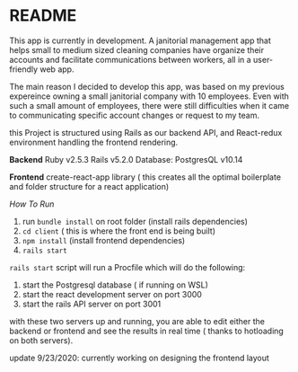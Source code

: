 # README

  
This app is currently in development. A janitorial management app that helps small to medium sized cleaning companies have organize their accounts and facilitate communications between workers, all in a user-friendly web app.

The main reason I decided to develop this app, was based on my previous expereince owning a small janitorial company with 10 employees. Even with such a small amount of employees, there were still difficulties when it came to communicating specific account changes or request to my team.

this Project is structured using Rails as our backend API, and React-redux environment handling the frontend rendering.

**Backend**
Ruby v2.5.3
Rails v5.2.0
Database: PostgresQL  v10.14

**Frontend**
create-react-app library ( this creates all the optimal boilerplate and folder structure for a react application)


*How To Run*

1. run ```bundle install``` on root folder (install rails dependencies)
2. ``cd client`` ( this is where the front end is being built)
3. ``npm install`` (install frontend dependencies)
4. ``rails start``

``rails start`` script will run a Procfile which will do the following:
1. start the Postgresql database ( if running on WSL)
2. start the react development server on port 3000
3. start the rails API server on port 3001

with these two servers up and running, you are able to edit either the backend or frontend and see the results in real time ( thanks to hotloading on both servers).

update 9/23/2020:
currently working on designing the frontend layout
